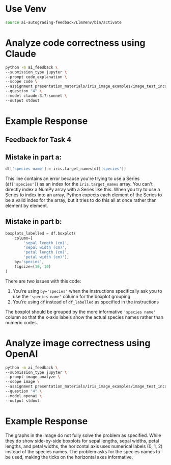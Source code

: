 # Use Venv
```sh
source ai-autograding-feedback/LlmVenv/bin/activate
```

# Analyze code correctness using Claude
```sh
python -m ai_feedback \
--submission_type jupyter \
--prompt code_explanation \
--scope code \
--assignment presentation_materials/iris_image_examples/image_test_incorrect \
--question "4" \
--model claude-3.7-sonnet \
--output stdout
```

# Example Response
## Feedback for Task 4

## Mistake in part a:
```python
df['species name'] = iris.target_names[df['species']]
```

This line contains an error because you're trying to use a Series (`df['species']`) as an index for the `iris.target_names` array. You can't directly index a NumPy array with a Series like this. When you try to use a Series to index into an array, Python expects each element of the Series to be a valid index for the array, but it tries to do this all at once rather than element by element.

## Mistake in part b:
```python
boxplots_labelled = df.boxplot(
    column=[
        'sepal length (cm)',
        'sepal width (cm)',
        'petal length (cm)',
        'petal width (cm)'],
    by='species',
    figsize=(10, 10)
)
```

There are two issues with this code:
1. You're using `by='species'` when the instructions specifically ask you to use the `'species name'` column for the boxplot grouping
2. You're using `df` instead of `df_labelled` as specified in the instructions

The boxplot should be grouped by the more informative `'species name'` column so that the x-axis labels show the actual species names rather than numeric codes.

# Analyze image correctness using OpenAI
```sh
python -m ai_feedback \
--submission_type jupyter \
--prompt image_analyze \
--scope image \
--assignment presentation_materials/iris_image_examples/image_test_incorrect \
--question "4" \
--model openai \
--output stdout
```

# Example Response
The graphs in the image do not fully solve the problem as specified. While they do show side-by-side boxplots for sepal lengths, sepal widths, petal lengths, and petal widths, the horizontal axis uses numerical labels (0, 1, 2) instead of the species names. The problem asks for the species names to be used, making the ticks on the horizontal axes informative.
